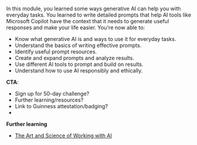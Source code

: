 In this module, you learned some ways generative AI can help you with everyday tasks. You learned to write detailed prompts that help AI tools like Microsoft Copilot have the context that it needs to generate useful responses and make your life easier. You're now able to:

- Know what generative AI is and ways to use it for everyday tasks.
- Understand the basics of writing effective prompts.
- Identify useful prompt resources.
- Create and expand prompts and analyze results.
- Use different AI tools to prompt and build on results.
- Understand how to use AI responsibly and ethically.

**CTA**:
- Sign up for 50-day challenge?
- Further learning/resources?
- Link to Guinness attestation/badging?
- 
**Further learning**
- [The Art and Science of Working with AI](https://www.microsoft.com/worklab/the-art-and-science-of-working-with-ai)
